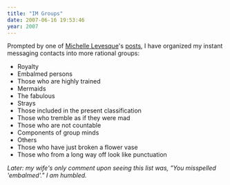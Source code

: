 ```yaml
---
title: "IM Groups"
date: 2007-06-16 19:53:46
year: 2007
---
```

Prompted by one of <a href="http://www.insanecats.com">Michelle Levesque</a>'s <a href="http://www.insanecats.com/cgi-bin/single.py?month=may07&msg=10">posts</a>, I have organized my instant messaging contacts into more rational groups:
<ul>
  <li>Royalty</li>
  <li>Embalmed persons</li>
  <li>Those who are highly trained</li>
  <li>Mermaids</li>
  <li>The fabulous</li>
  <li>Strays</li>
  <li>Those included in the present classification</li>
  <li>Those who tremble as if they were mad</li>
  <li>Those who are not countable</li>
  <li>Components of group minds</li>
  <li>Others</li>
  <li>Those who have just broken a flower vase</li>
  <li>Those who from a long way off look like punctuation</li>
</ul>
<em>Later: my wife's only comment upon seeing this list was, "You misspelled 'embalmed'." I am humbled.</em>

